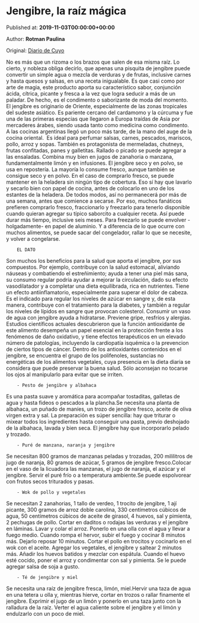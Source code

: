 
# Jengibre, la raíz mágica

Published at: **2019-11-03T00:00:00+00:00**

Author: **Rotman Paulina**

Original: [Diario de Cuyo](https://www.diariodecuyo.com.ar/suplementos/Jengibre-la-raiz-magica-20191103-0029.html)

No es más que un rizoma o los brazos que salen de esa misma raíz. Lo cierto, y nobleza obliga decirlo, que apenas una pisquita de jengibre puede convertir un simple agua o mezcla de verduras y de frutas, inclusive carnes y hasta quesos y salsas, en una receta inigualable. Es que casi como por arte de magia, este producto aporta su característico sabor, conjunción ácida, cítrica, picante y fresca a la vez que logra seducir a más de un paladar. De hecho, es el condimento o saborizante de moda del momento.
El jengibre es originario de Oriente, especialmente de las zonas tropicales del sudeste asiático. Es pariente cercano del cardamomo y la cúrcuma y fue una de las primeras especias que llegaron a Europa traídas de Asia por mercaderes árabes, siendo usada tanto como medicina como condimento. A las cocinas argentinas llegó un poco más tarde, de la mano del auge de la cocina oriental. 
Es ideal para perfumar salsas, carnes, pescados, mariscos, pollo, arroz y sopas. También es protagonista de mermeladas, chutneys, frutas confitadas, panes y galletitas. Rallado o picado se puede agregar a las ensaladas. Combina muy bien en jugos de zanahoria o manzana, fundamentalmente limón y en infusiones. El jengibre seco y en polvo, se usa en repostería.
La mayoría lo consume fresco, aunque también se consigue seco y en polvo. En el caso de comprarlo fresco, se puede mantener en la heladera sin ningún tipo de cobertura. Eso sí hay que lavarlo y secarlo bien con papel de cocina, antes de colocarlo en uno de los estantes de la heladera. De todos modos, así no permanecerá por más de una semana, antes que comience a secarse. Por eso, muchos fanáticos prefieren comprarlo fresco, fraccionarlo y freezarlo para tenerlo disponible cuando quieran agregar su típico saborcito a cualquier receta. Así puede durar más tiempo, inclusive seis meses. Para freezarlo se puede envolver -holgadamente- en papel de aluminio. Y a diferencia de lo que ocurre con muchos alimentos, se puede sacar del congelador, rallar lo que se necesite, y volver a congelarse.

        EL DATO
      
Son muchos los beneficios para la salud que aporta el jengibre, por sus compuestos. Por ejemplo, contribuye con la salud estomacal, aliviando náuseas y combatiendo el estreñimiento; ayuda a tener una piel más sana, su consumo regular podría ayudar a mejorar la circulación, dado su efecto vasodilatador y a completar una dieta equilibrada, rica en nutrientes. Tiene un efecto antiinflamatorio, especialmente para superar el dolor de cabeza.
Es el indicado para regular los niveles de azúcar en sangre y, de esta manera, contribuye con el tratamiento para la diabetes, y también a regular los niveles de lípidos en sangre que provocan colesterol.
Consumir un vaso de agua con jengibre ayuda a hidratarse.
Previene gripe, resfríos y alergias.
Estudios científicos actuales descubrieron que la función antioxidante de este alimento desempeña un papel esencial en la protección frente a los fenómenos de daño oxidativo, y tiene efectos terapéuticos en un elevado número de patologías, incluyendo la cardiopatía isquémica o la prevencion de ciertos tipos de cáncer. Dentro de los antioxidantes contenidos en el jengibre, se encuentra el grupo de los polifenoles, sustancias no energéticas de los alimentos vegetales, cuya presencia en la dieta diaria se considera que puede preservar la buena salud.
Sólo aconsejan no tocarse los ojos al manipularlo para evitar que se irriten. 

        - Pesto de jengibre y albahaca
      
Es una pasta suave y aromática para acompañar tostaditas, galletas de agua y hasta fideos o pescados a la plancha.Se necesita una planta de albahaca, un puñado de maníes, un trozo de jengibre fresco, aceite de oliva virgen extra y sal. La preparación es súper sencilla: hay que triturar o mixear todos los ingredientes hasta conseguir una pasta, previo deshojado de la albahaca, lavada y bien seca. El jengibre hay que incorporarlo pelado y trozado.

        - Puré de manzana, naranja y jengibre
      
Se necesitan 800 gramos de manzanas peladas y trozadas, 200 mililitros de jugo de naranja, 80 gramos de azúcar, 5 gramos de jengibre fresco.Colocar en el vaso de la licuadora las manzanas, el jugo de naranja, el azúcar y el jengibre. Servir el puré frío o a temperatura ambiente.Se puede espolvorear con frutos secos triturados y pasas.

        - Wok de pollo y vegetales
      
Se necesitan 2 zanahorias, 1 tallo de verdeo, 1 trocito de jengibre, 1 ají picante, 300 gramos de arroz doble carolina, 330 centímetros cúbicos de agua, 50 centímetros cúbicos de aceite de girasol, 4 huevos, sal y pimienta, 2 pechugas de pollo.
Cortar en daditos o rodajas las verduras y el jengibre en láminas. Lavar y colar el arroz. Ponerlo en una olla con el agua y llevar a fuego medio. Cuando rompa el hervor, subir el fuego y cocinar 8 minutos más. Dejarlo reposar 10 minutos. Cortar el pollo en trocitos y cocinarlo en el wok con el aceite. Agregar los vegetales, el jengibre y saltear 2 minutos más. Añadir los huevos batidos y mezclar con espátula. Cuando el huevo esté cocido, poner el arroz y condimentar con sal y pimienta. Se le puede agregar salsa de soja a gusto. 

        - Té de jengibre y miel 
      
Se necesita una raíz de jengibre fresca, limón, miel.Hervir una taza de agua en una tetera u olla y, mientras hierve, cortar en trozos o rallar finamente el jengibre. Exprimir el jugo de un limón y ponerlo en una taza junto con la ralladura de la raíz. Verter el agua caliente sobre el jengibre y el limón y endulzarlo con un poco de miel.
